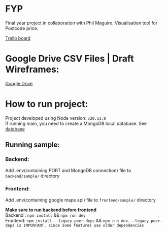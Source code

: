 # FYP

Final year project in collaboration with Phil Maguire.
Visualisation tool for Postcode price.

[Trello board](https://trello.com/b/W8BPwKf3/final-year-project-martynas)

# Google Drive CSV Files | Draft Wireframes:

[Google Drive](https://drive.google.com/drive/folders/1Eys_iTOJ0MV4imoWZ1SbSlDGU6ZDrpk-?usp=sharing)

# How to run project:
Project developed using Node version: `v20.11.0` \
If running main, you need to create a MongoDB local database. See [database](https://github.com/martynasjascemskas/FYP/tree/main/database)
## Running sample: 
### Backend: 
Add .env(containing PORT and MongoDB connection) file to `backend/sample/` directory
### Frontend: 
Add .env(containing google maps api) file to `frontend/sample/` directory 

**Make sure to run backend before frontend** \
Backend : `npm install` && `npm run dev` \
Frontend: `npm install --legacy-peer-deps` && `npm run dev`. `--legacy-peer-deps is IMPORTANT, since some features use older dependencies` 
